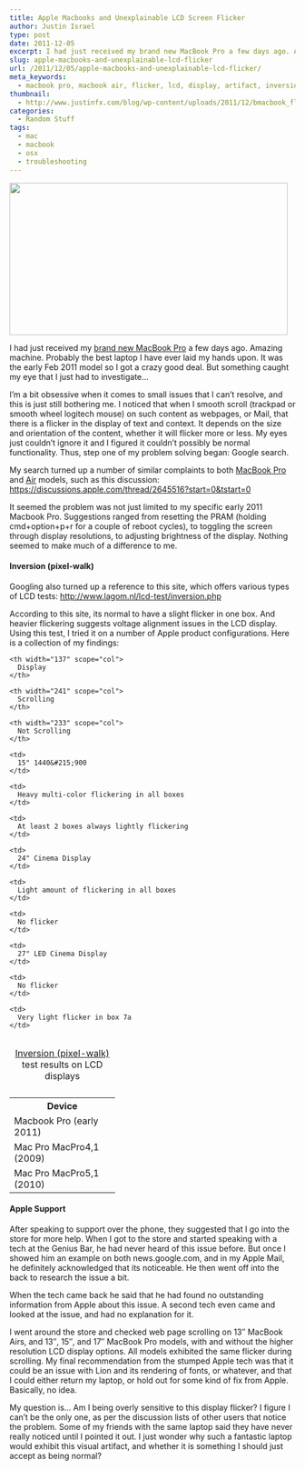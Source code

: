 ```yaml
---
title: Apple Macbooks and Unexplainable LCD Screen Flicker
author: Justin Israel
type: post
date: 2011-12-05
excerpt: I had just received my brand new MacBook Pro a few days ago. Amazing machine. Probably the best laptop I have ever laid my hands upon. It was the early Feb 2011 model so I got a crazy good deal. But something caught my eye that I just had to investigate...
slug: apple-macbooks-and-unexplainable-lcd-flicker
url: /2011/12/05/apple-macbooks-and-unexplainable-lcd-flicker/
meta_keywords:
  - macbook pro, macbook air, flicker, lcd, display, artifact, inversion, text, osx, lion
thumbnail:
  - http://www.justinfx.com/blog/wp-content/uploads/2011/12/bmacbook_flicker.png
categories:
  - Random Stuff
tags:
  - mac
  - macbook
  - osx
  - troubleshooting
---
```

  
<img src="/wp-content/uploads/2011/12/bmacbook_flicker.png" alt="" title="Macbook Pro flicker" width="490" height="268" class="alignnone size-full wp-image-395" />
    
I had just received my [brand new MacBook Pro](http://www.bhphotovideo.com/c/product/756789-REG/Apple_MC721LL_A_15_4_MacBook_Pro_Notebook.html) a few days ago. Amazing machine. Probably the best laptop I have ever laid my hands upon. It was the early Feb 2011 model so I got a crazy good deal. But something caught my eye that I just had to investigate&#8230;

I&#8217;m a bit obsessive when it comes to small issues that I can&#8217;t resolve, and this is just still bothering me. I noticed that when I smooth scroll (trackpad or smooth wheel logitech mouse) on such content as webpages, or Mail, that there is a flicker in the display of text and context. It depends on the size and orientation of the content, whether it will flicker more or less. My eyes just couldn&#8217;t ignore it and I figured it couldn&#8217;t possibly be normal functionality. Thus, step one of my problem solving began: Google search.

My search turned up a number of similar complaints to both [MacBook Pro](http://www.apple.com/macbookpro/) and [Air](http://www.apple.com/macbookair/) models, such as this discussion: https://discussions.apple.com/thread/2645516?start=0&tstart=0
  
It seemed the problem was not just limited to my specific early 2011 Macbook Pro. Suggestions ranged from resetting the PRAM (holding cmd+option+p+r for a couple of reboot cycles), to toggling the screen through display resolutions, to adjusting brightness of the display. Nothing seemed to make much of a difference to me.

#### Inversion (pixel-walk)

Googling also turned up a reference to this site, which offers various types of LCD tests: <http://www.lagom.nl/lcd-test/inversion.php>

According to this site, its normal to have a slight flicker in one box. And heavier flickering suggests voltage alignment issues in the LCD display. Using this test, I tried it on a number of Apple product configurations. Here is a collection of my findings:

<table class="sample">
  <tr>
    <th width="170" scope="col">
      Device
    </th>
    
    <th width="137" scope="col">
      Display
    </th>
    
    <th width="241" scope="col">
      Scrolling
    </th>
    
    <th width="233" scope="col">
      Not Scrolling
    </th>
  </tr>
  
  <tr>
    <td>
      Macbook Pro (early 2011)
    </td>
    
    <td>
      15" 1440&#215;900
    </td>
    
    <td>
      Heavy multi-color flickering in all boxes
    </td>
    
    <td>
      At least 2 boxes always lightly flickering
    </td>
  </tr>
  
  <tr>
    <td>
      Mac Pro MacPro4,1 (2009)
    </td>
    
    <td>
      24" Cinema Display
    </td>
    
    <td>
      Light amount of flickering in all boxes
    </td>
    
    <td>
      No flicker
    </td>
  </tr>
  
  <tr>
    <td>
      Mac Pro MacPro5,1 (2010)
    </td>
    
    <td>
      27" LED Cinema Display
    </td>
    
    <td>
      No flicker
    </td>
    
    <td>
      Very light flicker in box 7a
    </td>
  </tr><caption> 
  
  <a href="http://www.lagom.nl/lcd-test/inversion.php">Inversion (pixel-walk)</a> test results on LCD displays<br /> </caption>
</table>

#### Apple Support

After speaking to support over the phone, they suggested that I go into the store for more help. When I got to the store and started speaking with a tech at the Genius Bar, he had never heard of this issue before. But once I showed him an example on both news.google.com, and in my Apple Mail, he definitely acknowledged that its noticeable. He then went off into the back to research the issue a bit.
  
When the tech came back he said that he had found no outstanding information from Apple about this issue. A second tech even came and looked at the issue, and had no explanation for it.
  
I went around the store and checked web page scrolling on 13&#8243; MacBook Airs, and 13&#8243;, 15&#8243;, and 17&#8243; MacBook Pro models, with and without the higher resolution LCD display options. All models exhibited the same flicker during scrolling. My final recommendation from the stumped Apple tech was that it could be an issue with Lion and its rendering of fonts, or whatever, and that I could either return my laptop, or hold out for some kind of fix from Apple. Basically, no idea.

My question is&#8230; Am I being overly sensitive to this display flicker? I figure I can&#8217;t be the only one, as per the discussion lists of other users that notice the problem. Some of my friends with the same laptop said they have never really noticed until I pointed it out. I just wonder why such a fantastic laptop would exhibit this visual artifact, and whether it is something I should just accept as being normal? 


